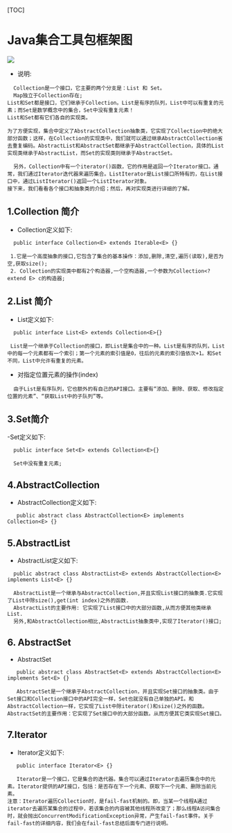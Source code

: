 [TOC]
# Java集合工具包框架图
![](http://wangkuiwu.github.io/media/pic/java/collection/collection01.jpg)
 - 说明: 
```
  Collection是一个接口，它主要的两个分支是：List 和 Set。
  Map独立于Collection存在;
List和Set都是接口，它们继承于Collection。List是有序的队列，List中可以有重复的元素；而Set是数学概念中的集合，Set中没有重复元素！
List和Set都有它们各自的实现类。

为了方便实现，集合中定义了AbstractCollection抽象类，它实现了Collection中的绝大部分函数；这样，在Collection的实现类中，我们就可以通过继承AbstractCollection省去重复编码。AbstractList和AbstractSet都继承于AbstractCollection，具体的List实现类继承于AbstractList，而Set的实现类则继承于AbstractSet。

  另外，Collection中有一个iterator()函数，它的作用是返回一个Iterator接口。通常，我们通过Iterator迭代器来遍历集合。ListIterator是List接口所特有的，在List接口中，通过ListIterator()返回一个ListIterator对象。
接下来，我们看看各个接口和抽象类的介绍；然后，再对实现类进行详细的了解。
```
## 1.Collection 简介
 - Collection定义如下:
```
  public interface Collection<E> extends Iterable<E> {}
```
```
 1.它是一个高度抽象的接口,它包含了集合的基本操作：添加,删除,清空,遍历(读取),是否为空,获取size();
 2. Collection的实现类中都有2个构造器,一个空构造器,一个参数为Collection<? extend E> c的构造器;
```
## 2.List 简介
 - List定义如下:
```
  public interface List<E> extends Collection<E>{}
```
```
 List是一个继承于Collection的接口，即List是集合中的一种。List是有序的队列，List中的每一个元素都有一个索引；第一个元素的索引值是0，往后的元素的索引值依次+1。和Set不同，List中允许有重复的元素。
```
 - 对指定位置元素的操作(index)
```
  由于List是有序队列，它也额外的有自己的API接口。主要有“添加、删除、获取、修改指定位置的元素”、“获取List中的子队列”等。
```
## 3.Set简介
 -Set定义如下:
```
  public interface Set<E> extends Collection<E>{}
```
```
  Set中没有重复元素;
```
## 4.AbstractCollection
 - AbstractCollection定义如下:
```
   public abstract class AbstractCollection<E> implements Collection<E> {}
```
## 5.AbstractList
 - AbstractList定义如下:
 ```
   public abstract class AbstractList<E> extends AbstractCollection<E> implements List<E> {}
 ```
 ```
   AbstractList是一个继承与AbstractCollection,并且实现List接口的抽象类.它实现了List中除size(),get(int index)之外的函数.
   AbstractList的主要作用: 它实现了List接口中的大部分函数,从而方便其他类继承List.
   另外,和AbstractCollection相比,AbstractList抽象类中,实现了Iterator()接口;
 ```
 ## 6. AbstractSet
  - AbstractSet
```
   public abstract class AbstractSet<E> extends AbstractCollection<E> implements Set<E> {}
```
```
   AbstractSet是一个继承于AbstractCollection，并且实现Set接口的抽象类。由于Set接口和Collection接口中的API完全一样，Set也就没有自己单独的API。和AbstractCollection一样，它实现了List中除iterator()和size()之外的函数。
AbstractSet的主要作用：它实现了Set接口中的大部分函数。从而方便其它类实现Set接口。
```
 ## 7.Iterator
 - Iterator定义如下:
```
   public interface Iterator<E> {}
```
```
   Iterator是一个接口，它是集合的迭代器。集合可以通过Iterator去遍历集合中的元素。Iterator提供的API接口，包括：是否存在下一个元素、获取下一个元素、删除当前元素。
注意：Iterator遍历Collection时，是fail-fast机制的。即，当某一个线程A通过iterator去遍历某集合的过程中，若该集合的内容被其他线程所改变了；那么线程A访问集合时，就会抛出ConcurrentModificationException异常，产生fail-fast事件。关于fail-fast的详细内容，我们会在fail-fast总结后面专门进行说明。
```
 



